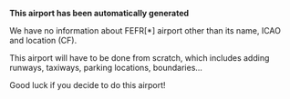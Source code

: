 **This airport has been automatically generated**

We have no information about FEFR[*] airport other than its name, ICAO and location (CF).

This airport will have to be done from scratch, which includes adding runways, taxiways, parking locations, boundaries...

Good luck if you decide to do this airport!